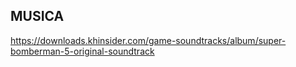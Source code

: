 ## MUSICA 
https://downloads.khinsider.com/game-soundtracks/album/super-bomberman-5-original-soundtrack